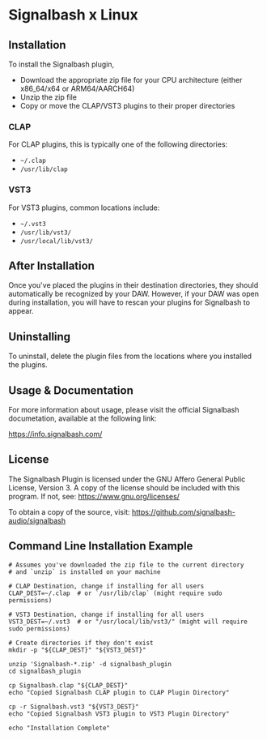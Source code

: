 # Signalbash x Linux


## Installation

To install the Signalbash plugin, 

- Download the appropriate zip file for your CPU architecture (either x86_64/x64 or ARM64/AARCH64)
- Unzip the zip file
- Copy or move the CLAP/VST3 plugins to their proper directories

### CLAP

For CLAP plugins, this is typically one of the following directories:

- `~/.clap`
- `/usr/lib/clap`


### VST3

For VST3 plugins, common locations include:

- `~/.vst3`
- `/usr/lib/vst3/`
- `/usr/local/lib/vst3/`


## After Installation

Once you've placed the plugins in their destination directories, they should
automatically be recognized by your DAW. However, if your DAW was open during
installation, you will have to rescan your plugins for Signalbash to appear.


## Uninstalling

To uninstall, delete the plugin files from the locations where you
installed the plugins.


## Usage & Documentation

For more information about usage, please visit the official Signalbash documetation,
available at the following link:

https://info.signalbash.com/


## License

The Signalbash Plugin is licensed under the GNU Affero General Public License, Version 3.
A copy of the license should be included with this program.
If not, see: https://www.gnu.org/licenses/

To obtain a copy of the source, visit: https://github.com/signalbash-audio/signalbash


## Command Line Installation Example

```
# Assumes you've downloaded the zip file to the current directory
# and `unzip` is installed on your machine

# CLAP Destination, change if installing for all users
CLAP_DEST=~/.clap  # or `/usr/lib/clap` (might require sudo permissions)

# VST3 Destination, change if installing for all users
VST3_DEST=~/.vst3  # or "/usr/local/lib/vst3/" (might will require sudo permissions)

# Create directories if they don't exist
mkdir -p "${CLAP_DEST}" "${VST3_DEST}"

unzip 'Signalbash-*.zip' -d signalbash_plugin
cd signalbash_plugin

cp Signalbash.clap "${CLAP_DEST}"
echo "Copied Signalbash CLAP plugin to CLAP Plugin Directory"

cp -r Signalbash.vst3 "${VST3_DEST}"
echo "Copied Signalbash VST3 plugin to VST3 Plugin Directory"

echo "Installation Complete"
```
